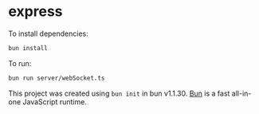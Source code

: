 # express

To install dependencies:

```bash
bun install
```

To run:

```bash
bun run server/webSocket.ts
```

This project was created using `bun init` in bun v1.1.30. [Bun](https://bun.sh) is a fast all-in-one JavaScript runtime.
